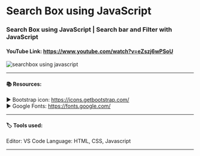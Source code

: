 # Search Box using JavaScript
### Search Box using JavaScript | Search bar and Filter with JavaScript

#### YouTube Link: https://www.youtube.com/watch?v=eZszj6wPSoU


![searchbox using javascript](https://user-images.githubusercontent.com/98970815/189279335-5df07443-821d-40ee-abfe-26a64830dece.png)

------------------------------------------------------------------------

#### 📚 Resources: 

▶️ Bootstrap icon: https://icons.getbootstrap.com/ </br>
▶️ Google Fonts: https://fonts.google.com/


----------------------------------------------------------------------------
#### 🏷️ Tools used:

Editor: VS Code
Language: HTML, CSS, Javascript

----------------------------------------------------------------------------

